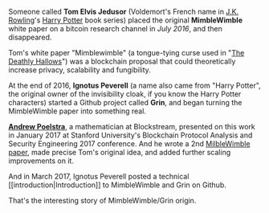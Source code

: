Someone called **Tom Elvis Jedusor** (Voldemort's French name in [J.K. Rowling](https://en.wikipedia.org/wiki/J._K._Rowling)'s [Harry Potter](https://en.wikipedia.org/wiki/Harry_Potter) book series) placed the original **MimbleWimble** white paper on a bitcoin research channel in *July 2016*, and then disappeared.

Tom's white paper "Mimblewimble" (a tongue-tying curse used in "[The Deathly Hallows](https://en.wikipedia.org/wiki/Harry_Potter_and_the_Deathly_Hallows)") was a blockchain proposal that could theoretically increase privacy, scalability and fungibility. 

At the end of 2016, **Ignotus Peverell** (a name also came from "Harry Potter", the original owner of the invisibility cloak, if you know the Harry Potter characters) started a Github project called **Grin**, and began turning the MimbleWimble paper into something real.

**[Andrew Poelstra](https://www.linkedin.com/in/andrew-poelstra-958a75106)**, a mathematician at Blockstream, presented on this work in January 2017 at Stanford University's Blockchain Protocol Analysis and Security Engineering 2017 conference. And he wrote a 2nd [MilbleWimble paper](https://download.wpsoftware.net/bitcoin/wizardry/mimblewimble.pdf), made precise Tom's original idea, and added further scaling improvements on it.

And in March 2017, Ignotus Peverell posted a technical [[introduction|Introduction]] to MimbleWimble and Grin on Github. 

That's the interesting story of MimbleWimble/Grin origin.
